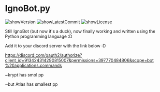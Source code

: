 # IgnoBot.py

![showVersion](https://img.shields.io/github/package-json/v/stromcon/emusak-ui?style=for-the-badge)
![showLatestCommit](https://img.shields.io/github/last-commit/stromcon/emusak-ui/main?style=for-the-badge)
![showLicense](https://img.shields.io/github/license/stromcon/emusak-ui?style=for-the-badge)

Still IgnoBot (but now it's a duck), now finally working and written using the Python programming language :D

Add it to your discord server with the link below :D

https://discord.com/oauth2/authorize?client_id=913424314290815007&permissions=397770484806&scope=bot%20applications.commands

~krypt has smol pp

~but Atlas has smallest pp
